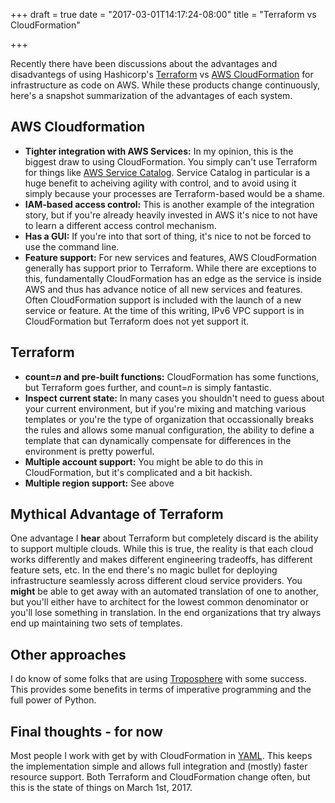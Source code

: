 +++
draft = true
date = "2017-03-01T14:17:24-08:00"
title = "Terraform vs CloudFormation"

+++

Recently there have been discussions about the advantages and disadvantegs
of using Hashicorp's [Terraform](https://www.terraform.io/) vs
[AWS CloudFormation](https://aws.amazon.com/cloudformation/) for
infrastructure as code on AWS. While these products change continuously,
here's a snapshot summarization of the advantages of each system.

AWS Cloudformation
------------------

* **Tighter integration with AWS Services:** In my opinion, this is the biggest
  draw to using CloudFormation. You simply can't use Terraform for things
  like [AWS Service Catalog](https://aws.amazon.com/servicecatalog/).
  Service Catalog in particular is a huge benefit to acheiving agility with
  control, and to avoid using it simply because your processes are
  Terraform-based would be a shame.
* **IAM-based access control:** This is another example of the integration
  story, but if you're already heavily invested in AWS it's nice to not
  have to learn a different access control mechanism.
* **Has a GUI:** If you're into that sort of thing, it's nice to not be
  forced to use the command line.
* **Feature support:** For new services and features, AWS CloudFormation
  generally has support prior to Terraform. While there are exceptions to this,
  fundamentally CloudFormation has an edge as the service is inside AWS
  and thus has advance notice of all new services and features. Often
  CloudFormation support is included with the launch of a new service or
  feature. At the time of this writing, IPv6 VPC support is in CloudFormation
  but Terraform does not yet support it.

Terraform
---------

* **count=*n* and pre-built functions:** CloudFormation
  has some functions, but Terraform goes further, and count=*n* is
  simply fantastic.
* **Inspect current state:** In many cases you shouldn't need to guess
  about your current environment, but if you're mixing and matching
  various templates or you're the type of organization that occassionally
  breaks the rules and allows some manual configuration, the ability
  to define a template that can dynamically compensate for differences in
  the environment is pretty powerful.
* **Multiple account support:** You might be able to do this in CloudFormation,
  but it's complicated and a bit hackish.
* **Multiple region support:** See above

Mythical Advantage of Terraform
-------------------------------

One advantage I **hear** about Terraform but completely discard is the ability
to support multiple clouds. While this is true, the reality is that each
cloud works differently and makes different engineering tradeoffs, has
different feature sets, etc. In the end there's no magic bullet for deploying
infrastructure seamlessly across different cloud service providers. You
**might** be able to get away with an automated translation of one to another,
but you'll either have to architect for the lowest common denominator or
you'll lose something in translation. In the end organizations that try
always end up maintaining two sets of templates.

Other approaches
----------------

I do know of some folks that are using [Troposphere](https://github.com/cloudtools/troposphere)
with some success. This provides some benefits in terms of imperative
programming and the full power of Python.

Final thoughts - for now
------------------------

Most people I work with get by with CloudFormation in
[YAML](https://aws.amazon.com/about-aws/whats-new/2016/09/aws-cloudformation-introduces-yaml-template-support-and-cross-stack-references/).
This keeps the implementation simple and allows full integration and (mostly)
faster resource support. Both Terraform and CloudFormation change often,
but this is the state of things on March 1st, 2017.

